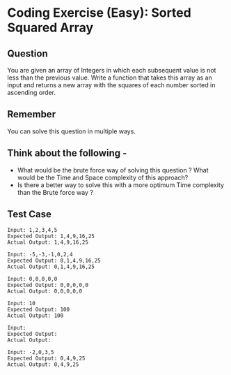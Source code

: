 # Coding Exercise (Easy): Sorted Squared Array
## Question
You are given an array of Integers in which each subsequent value is not less than the previous value. Write a function that takes this array as an input and returns a new array with the squares of each number sorted in ascending order.

## Remember
You can solve this question in multiple ways.

## Think about the following -
- What would be the brute force way of solving this question ? What would be the Time and Space complexity of this approach?
- Is there a better way to solve this with a more optimum Time complexity than the Brute force way ?

## Test Case
```
Input: 1,2,3,4,5
Expected Output: 1,4,9,16,25
Actual Output: 1,4,9,16,25

Input: -5,-3,-1,0,2,4
Expected Output: 0,1,4,9,16,25
Actual Output: 0,1,4,9,16,25

Input: 0,0,0,0,0
Expected Output: 0,0,0,0,0
Actual Output: 0,0,0,0,0

Input: 10
Expected Output: 100
Actual Output: 100

Input: 
Expected Output: 
Actual Output: 

Input: -2,0,3,5
Expected Output: 0,4,9,25
Actual Output: 0,4,9,25
```